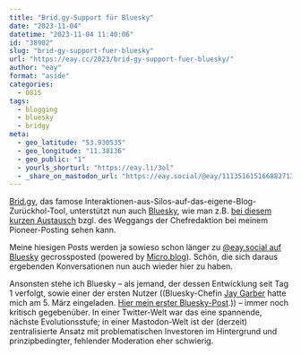 ```yaml
---
title: "Brid.gy-Support für Bluesky"
date: "2023-11-04"
datetime: "2023-11-04 11:40:06"
id: "38902"
slug: "brid-gy-support-fuer-bluesky"
url: "https://eay.cc/2023/brid-gy-support-fuer-bluesky/"
author: "eay"
format: "aside"
categories:
  - 0815
tags:
  - blogging
  - bluesky
  - bridgy
meta:
  - geo_latitude: "53.930535"
  - geo_longitude: "11.38136"
  - geo_public: "1"
  - yourls_shorturl: "https://eay.li/3ol"
  - _share_on_mastodon_url: "https://eay.social/@eay/111351615166882713"
---
```


[Brid.gy](https://brid.gy/), das famose Interaktionen-aus-Silos-auf-das-eigene-Blog-Zurückhol-Tool, unterstützt nun auch [Bluesky](https://brid.gy/bluesky/start), wie man z.B. [bei diesem kurzen Austausch](https://eay.cc/2023/the-pioneer-abo/#comments) bzgl. des Weggangs der Chefredaktion bei meinem Pioneer-Posting sehen kann.

Meine hiesigen Posts werden ja sowieso schon länger zu [@eay.social auf Bluesky](https://bsky.app/profile/eay.social) gecrossposted (powered by [Micro.blog](https://help.micro.blog/t/automatic-cross-posting-to-twitter-mastodon-and-other-services/860)). Schön, die sich daraus ergebenden Konversationen nun auch wieder hier zu haben.

Ansonsten stehe ich Bluesky – als jemand, der dessen Entwicklung seit Tag 1 verfolgt, sowie einer der ersten Nutzer ((Bluesky-Chefin [Jay Garber](https://jaygraber.com/) hatte mich am 5. März eingeladen. [Hier mein erster Bluesky-Post](https://bsky.app/profile/eay.social/post/3jq7en6tolc2g).)) – immer noch kritisch gegebenüber. In einer Twitter-Welt war das eine spannende, nächste Evolutionsstufe; in einer Mastodon-Welt ist der (derzeit) zentralisierte Ansatz mit problematischen Investoren im Hintergrund und prinzipbedingter, fehlender Moderation eher schwierig.
